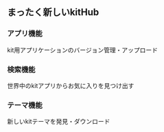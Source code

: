 ## まったく新しいkitHub
### アプリ機能
kit用アプリケーションのバージョン管理・アップロード
### 検索機能
世界中のkitアプリからお気に入りを見つけ出す
### テーマ機能
新しいkitテーマを発見・ダウンロード
